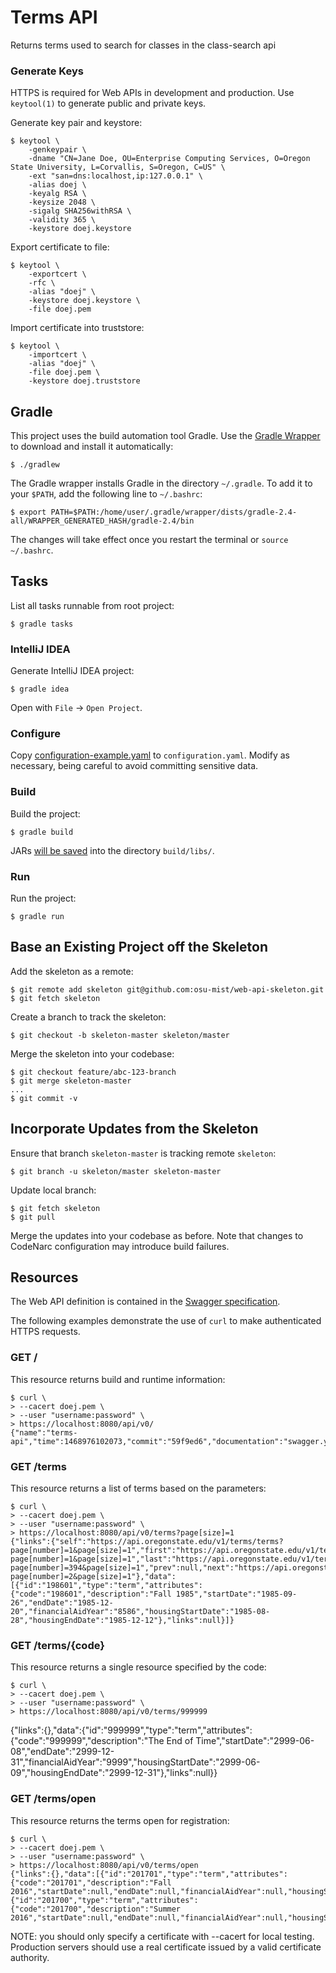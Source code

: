 # Terms API

Returns terms used to search for classes in the class-search api

### Generate Keys

HTTPS is required for Web APIs in development and production. Use `keytool(1)` to generate public and private keys.

Generate key pair and keystore:

    $ keytool \
        -genkeypair \
        -dname "CN=Jane Doe, OU=Enterprise Computing Services, O=Oregon State University, L=Corvallis, S=Oregon, C=US" \
        -ext "san=dns:localhost,ip:127.0.0.1" \
        -alias doej \
        -keyalg RSA \
        -keysize 2048 \
        -sigalg SHA256withRSA \
        -validity 365 \
        -keystore doej.keystore

Export certificate to file:

    $ keytool \
        -exportcert \
        -rfc \
        -alias "doej" \
        -keystore doej.keystore \
        -file doej.pem

Import certificate into truststore:

    $ keytool \
        -importcert \
        -alias "doej" \
        -file doej.pem \
        -keystore doej.truststore

## Gradle

This project uses the build automation tool Gradle. Use the [Gradle Wrapper](https://docs.gradle.org/current/userguide/gradle_wrapper.html) to download and install it automatically:

    $ ./gradlew

The Gradle wrapper installs Gradle in the directory `~/.gradle`. To add it to your `$PATH`, add the following line to `~/.bashrc`:

    $ export PATH=$PATH:/home/user/.gradle/wrapper/dists/gradle-2.4-all/WRAPPER_GENERATED_HASH/gradle-2.4/bin

The changes will take effect once you restart the terminal or `source ~/.bashrc`.

## Tasks

List all tasks runnable from root project:

    $ gradle tasks

### IntelliJ IDEA

Generate IntelliJ IDEA project:

    $ gradle idea

Open with `File` -> `Open Project`.

### Configure

Copy [configuration-example.yaml](configuration-example.yaml) to `configuration.yaml`. Modify as necessary, being careful to avoid committing sensitive data.

### Build

Build the project:

    $ gradle build

JARs [will be saved](https://github.com/johnrengelman/shadow#using-the-default-plugin-task) into the directory `build/libs/`.

### Run

Run the project:

    $ gradle run


## Base an Existing Project off the Skeleton

Add the skeleton as a remote:

    $ git remote add skeleton git@github.com:osu-mist/web-api-skeleton.git
    $ git fetch skeleton

Create a branch to track the skeleton:

    $ git checkout -b skeleton-master skeleton/master

Merge the skeleton into your codebase:

    $ git checkout feature/abc-123-branch
    $ git merge skeleton-master
    ...
    $ git commit -v


## Incorporate Updates from the Skeleton

Ensure that branch `skeleton-master` is tracking remote `skeleton`:

    $ git branch -u skeleton/master skeleton-master

Update local branch:

    $ git fetch skeleton
    $ git pull

Merge the updates into your codebase as before. Note that changes to CodeNarc configuration may introduce build failures.


## Resources

The Web API definition is contained in the [Swagger specification](swagger.yaml).

The following examples demonstrate the use of `curl` to make authenticated HTTPS requests.

### GET /

This resource returns build and runtime information:

    $ curl \
    > --cacert doej.pem \
    > --user "username:password" \
    > https://localhost:8080/api/v0/
    {"name":"terms-api","time":1468976102073,"commit":"59f9ed6","documentation":"swagger.yaml"}

### GET /terms

This resource returns a list of terms based on the parameters:

    $ curl \
    > --cacert doej.pem \
    > --user "username:password" \
    > https://localhost:8080/api/v0/terms?page[size]=1
    {"links":{"self":"https://api.oregonstate.edu/v1/terms/terms?page[number]=1&page[size]=1","first":"https://api.oregonstate.edu/v1/terms/terms?page[number]=1&page[size]=1","last":"https://api.oregonstate.edu/v1/terms/terms?page[number]=394&page[size]=1","prev":null,"next":"https://api.oregonstate.edu/v1/terms/terms?page[number]=2&page[size]=1"},"data":[{"id":"198601","type":"term","attributes":{"code":"198601","description":"Fall 1985","startDate":"1985-09-26","endDate":"1985-12-20","financialAidYear":"8586","housingStartDate":"1985-08-28","housingEndDate":"1985-12-12"},"links":null}]}

### GET /terms/{code}

This resource returns a single resource specified by the code:

    $ curl \
    > --cacert doej.pem \
    > --user "username:password" \
    > https://localhost:8080/api/v0/terms/999999
{"links":{},"data":{"id":"999999","type":"term","attributes":{"code":"999999","description":"The End of Time","startDate":"2999-06-08","endDate":"2999-12-31","financialAidYear":"9999","housingStartDate":"2999-06-09","housingEndDate":"2999-12-31"},"links":null}}

### GET /terms/open

This resource returns the terms open for registration:

    $ curl \
    > --cacert doej.pem \
    > --user "username:password" \
    > https://localhost:8080/api/v0/terms/open
    {"links":{},"data":[{"id":"201701","type":"term","attributes":{"code":"201701","description":"Fall 2016","startDate":null,"endDate":null,"financialAidYear":null,"housingStartDate":null,"housingEndDate":null},"links":null},{"id":"201700","type":"term","attributes":{"code":"201700","description":"Summer 2016","startDate":null,"endDate":null,"financialAidYear":null,"housingStartDate":null,"housingEndDate":null},"links":null}]}


NOTE: you should only specify a certificate with --cacert for local testing.
Production servers should use a real certificate
issued by a valid certificate authority.

